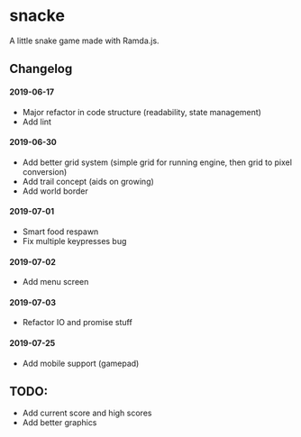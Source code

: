 # snacke
A little snake game made with Ramda.js.

## Changelog
#### 2019-06-17
- Major refactor in code structure (readability, state management)
- Add lint

#### 2019-06-30
- Add better grid system (simple grid for running engine, then grid to pixel conversion)
- Add trail concept (aids on growing)
- Add world border

#### 2019-07-01
- Smart food respawn
- Fix multiple keypresses bug

#### 2019-07-02
- Add menu screen

#### 2019-07-03
- Refactor IO and promise stuff

#### 2019-07-25
- Add mobile support (gamepad)

## TODO:
- Add current score and high scores
- Add better graphics
